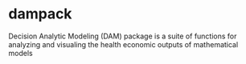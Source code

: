# dampack
Decision Analytic Modeling (DAM) package is a suite of functions for analyzing and visualing the health economic outputs of mathematical models
